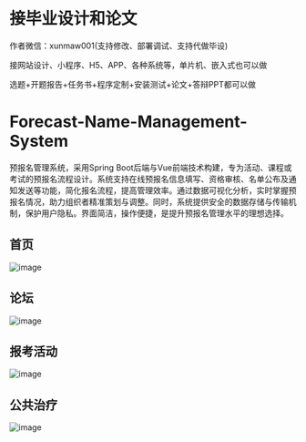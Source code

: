 # 接毕业设计和论文
作者微信：xunmaw001(支持修改、部署调试、支持代做毕设)

接网站设计、小程序、H5、APP、各种系统等，单片机、嵌入式也可以做

选题+开题报告+任务书+程序定制+安装测试+论文+答辩PPT都可以做
# Forecast-Name-Management-System
预报名管理系统，采用Spring Boot后端与Vue前端技术构建，专为活动、课程或考试的预报名流程设计。系统支持在线预报名信息填写、资格审核、名单公布及通知发送等功能，简化报名流程，提高管理效率。通过数据可视化分析，实时掌握预报名情况，助力组织者精准策划与调整。同时，系统提供安全的数据存储与传输机制，保护用户隐私。界面简洁，操作便捷，是提升预报名管理水平的理想选择。
## 首页
![image](https://github.com/user-attachments/assets/10c58b69-9bd2-4778-87d2-e19e8d9a8776)
## 论坛
![image](https://github.com/user-attachments/assets/591406d2-32e6-4b90-926d-e2ad12a941f9)
## 报考活动
![image](https://github.com/user-attachments/assets/b650cb6d-4927-4d94-bf5c-17f2adb6e9f0)
## 公共治疗
![image](https://github.com/user-attachments/assets/0fa8d800-338f-4b60-a483-61b5bae7e1c7)
